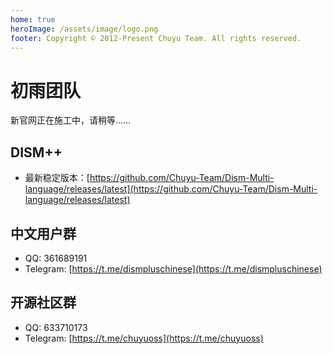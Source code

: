 ```yaml
---
home: true
heroImage: /assets/image/logo.png
footer: Copyright © 2012-Present Chuyu Team. All rights reserved.
---
```


# 初雨团队

新官网正在施工中，请稍等……

## DISM++

- 最新稳定版本：[https://github.com/Chuyu-Team/Dism-Multi-language/releases/latest](https://github.com/Chuyu-Team/Dism-Multi-language/releases/latest)

## 中文用户群

- QQ: 361689191
- Telegram: [https://t.me/dismpluschinese](https://t.me/dismpluschinese)

## 开源社区群

- QQ: 633710173
- Telegram: [https://t.me/chuyuoss](https://t.me/chuyuoss)
